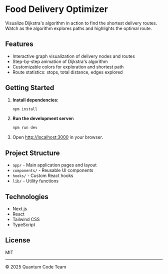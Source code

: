 # Food Delivery Optimizer

Visualize Dijkstra's algorithm in action to find the shortest delivery routes. Watch as the algorithm explores paths and highlights the optimal route.

## Features

- Interactive graph visualization of delivery nodes and routes
- Step-by-step animation of Dijkstra's algorithm
- Customizable colors for exploration and shortest path
- Route statistics: stops, total distance, edges explored

## Getting Started

1. **Install dependencies:**
   ```sh
   npm install
   ```

2. **Run the development server:**
   ```sh
   npm run dev
   ```

3. Open [http://localhost:3000](http://localhost:3000) in your browser.

## Project Structure

- `app/` - Main application pages and layout
- `components/` - Reusable UI components
- `hooks/` - Custom React hooks
- `lib/` - Utility functions

## Technologies

- Next.js
- React
- Tailwind CSS
- TypeScript

## License

MIT

---

© 2025 Quantum Code Team
